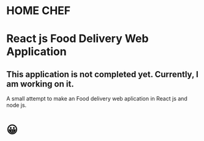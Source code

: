 # HOME CHEF

# React js Food Delivery Web Application
## This application is not completed yet. Currently, I am working on it.
A small attempt to make an Food delivery web aplication in React js and node js.


# :grinning:
